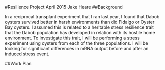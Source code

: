 #Resilience Project April 2015
Jake Heare
##Background

In a reciprocal transplant experiment that I ran last year, I found that Dabob oysters survived better in harsh environments than did Fidalgo or Oyster Bay oysters. I assumed this is related to a heritable stress resilience trait that the Dabob population has developed in relation with its hostile home environment. To investigate this trait, I will be performing a stress experiment using oysters from each of the three populations. I will be looking for significant differences in mRNA output before and after an induced stress event.

##Work Plan
